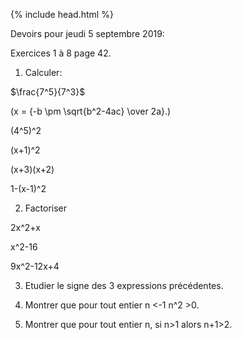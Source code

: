 {% include head.html %}

Devoirs pour jeudi 5 septembre 2019:

Exercices 1 à 8 page 42.


1. Calculer:

$\frac{7^5}{7^3}$

\(x = {-b \pm \sqrt{b^2-4ac} \over 2a}.\)

(4^5)^2

(x+1)^2

(x+3)(x+2)

1-(x-1)^2

2. Factoriser

2x^2+x

x^2-16

9x^2-12x+4

3. Etudier le signe des 3 expressions précédentes.

4. Montrer que pour tout entier n <-1 n^2 >0.

5. Montrer que pour tout entier n, si n>1 alors n+1>2.

